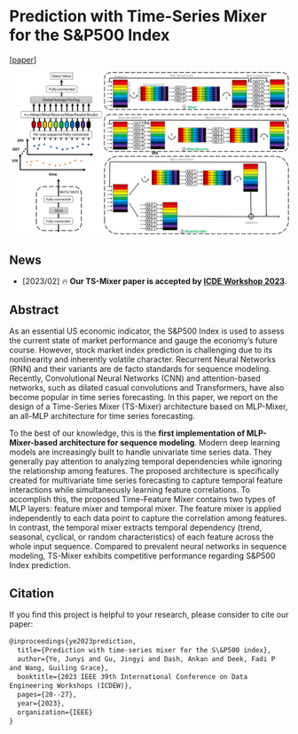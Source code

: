 # Prediction with Time-Series Mixer for the S&P500 Index

[[paper](https://ieeexplore.ieee.org/abstract/document/10148151)]

![](./assets/figures/TS-Mixer.png)

## News
- [2023/02] 🔥 **Our TS-Mixer paper is accepted by [ICDE Workshop 2023](https://icde2023.ics.uci.edu/workshops/)**.

## Abstract
As an essential US economic indicator, the S&P500 Index is used to assess the current state of market performance and gauge the economy’s future course. However, stock market index prediction is challenging due to its nonlinearity and inherently volatile character. Recurrent Neural Networks (RNN) and their variants are de facto standards for sequence modeling. Recently, Convolutional Neural Networks (CNN) and attention-based networks, such as dilated casual convolutions and Transformers, have also become popular in time series forecasting. In this paper, we report on the design of a Time-Series Mixer (TS-Mixer) architecture based on MLP-Mixer, an all-MLP architecture for time series forecasting. 

To the best of our knowledge, this is the **first implementation of MLP-Mixer-based architecture for sequence modeling**. Modern deep learning models are increasingly built to handle univariate time series data. They generally pay attention to analyzing temporal dependencies while ignoring the relationship among features. The proposed architecture is specifically created for multivariate time series forecasting to capture temporal feature interactions while simultaneously learning feature correlations. To accomplish this, the proposed Time-Feature Mixer contains two types of MLP layers: feature mixer and temporal mixer. The feature mixer is applied independently to each data point to capture the correlation among features. In contrast, the temporal mixer extracts temporal dependency (trend, seasonal, cyclical, or random characteristics) of each feature across the whole input sequence. Compared to prevalent neural networks in sequence modeling, TS-Mixer exhibits competitive performance regarding S&P500 Index prediction.

## Citation
If you find this project is helpful to your research, please consider to cite our paper:
```
@inproceedings{ye2023prediction,
  title={Prediction with time-series mixer for the S\&P500 index},
  author={Ye, Junyi and Gu, Jingyi and Dash, Ankan and Deek, Fadi P and Wang, Guiling Grace},
  booktitle={2023 IEEE 39th International Conference on Data Engineering Workshops (ICDEW)},
  pages={20--27},
  year={2023},
  organization={IEEE}
}
```
